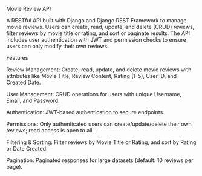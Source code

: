 Movie Review API

A RESTful API built with Django and Django REST Framework to manage movie reviews. Users can create, read, update, and delete (CRUD) reviews, filter reviews by movie title or rating, and sort or paginate results. The API includes user authentication with JWT and permission checks to ensure users can only modify their own reviews.

Features





Review Management: Create, read, update, and delete movie reviews with attributes like Movie Title, Review Content, Rating (1-5), User ID, and Created Date.



User Management: CRUD operations for users with unique Username, Email, and Password.



Authentication: JWT-based authentication to secure endpoints.



Permissions: Only authenticated users can create/update/delete their own reviews; read access is open to all.



Filtering & Sorting: Filter reviews by Movie Title or Rating, and sort by Rating or Date Created.



Pagination: Paginated responses for large datasets (default: 10 reviews per page).
